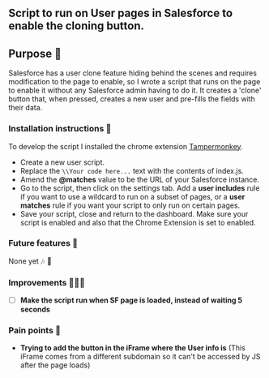 ## Script to run on User pages in Salesforce to enable the cloning button.

## Purpose 🚀

Salesforce has a user clone feature hiding behind the scenes and requires modification to the page to enable, so I wrote a script that runs on the page to enable it without any Salesforce admin having to do it.  It creates a 'clone' button that, when pressed, creates a new user and pre-fills the fields with their data.

### Installation instructions 📑

To develop the script I installed the chrome extension [Tampermonkey](https://chrome.google.com/webstore/detail/tampermonkey/dhdgffkkebhmkfjojejmpbldmpobfkfo?hl=en).

- Create a new user script.
- Replace the `\\Your code here...` text with the contents of index.js.
- Amend the **@matches** value to be the URL of your Salesforce instance.
- Go to the script, then click on the settings tab.  Add a **user includes** rule if you want to use a wildcard to run on a subset of pages, or a **user matches** rule if you want your script to only run on certain pages.
- Save your script, close and return to the dashboard.  Make sure your script is enabled and also that the Chrome Extension is set to enabled. 

### Future features 🏹
None yet 🎶 🎺

### Improvements 🏃‍♂️💨
- [ ] **Make the script run when SF page is loaded, instead of waiting 5 seconds**

### Pain points 🤕
- **Trying to add the button in the iFrame where the User info is**
(This iFrame comes from a different subdomain so it can't be accessed by JS after the page loads)
